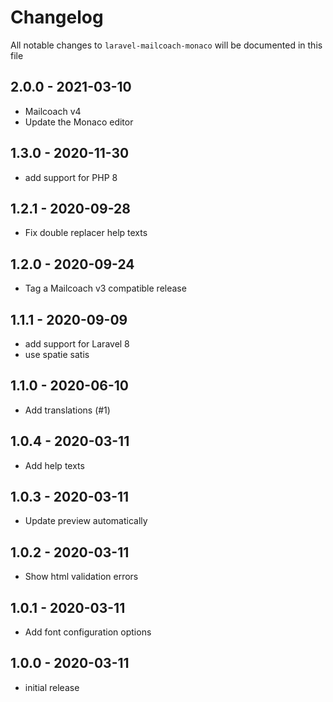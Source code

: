 # Changelog

All notable changes to `laravel-mailcoach-monaco` will be documented in this file

## 2.0.0 - 2021-03-10

- Mailcoach v4
- Update the Monaco editor

## 1.3.0 - 2020-11-30

- add support for PHP 8

## 1.2.1 - 2020-09-28

- Fix double replacer help texts

## 1.2.0 - 2020-09-24

- Tag a Mailcoach v3 compatible release

## 1.1.1 - 2020-09-09

- add support for Laravel 8
- use spatie satis

## 1.1.0 - 2020-06-10

- Add translations (#1)

## 1.0.4 - 2020-03-11

- Add help texts

## 1.0.3 - 2020-03-11

- Update preview automatically

## 1.0.2 - 2020-03-11

- Show html validation errors

## 1.0.1 - 2020-03-11

- Add font configuration options

## 1.0.0 - 2020-03-11

- initial release
